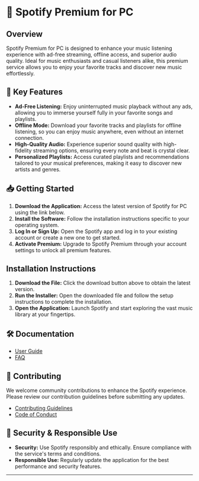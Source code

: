 # 🚀 Spotify Premium for PC

## Overview

Spotify Premium for PC is designed to enhance your music listening experience with ad-free streaming, offline access, and superior audio quality. Ideal for music enthusiasts and casual listeners alike, this premium service allows you to enjoy your favorite tracks and discover new music effortlessly.

## 🌟 Key Features

- **Ad-Free Listening:** Enjoy uninterrupted music playback without any ads, allowing you to immerse yourself fully in your favorite songs and playlists.
- **Offline Mode:** Download your favorite tracks and playlists for offline listening, so you can enjoy music anywhere, even without an internet connection.
- **High-Quality Audio:** Experience superior sound quality with high-fidelity streaming options, ensuring every note and beat is crystal clear.
- **Personalized Playlists:** Access curated playlists and recommendations tailored to your musical preferences, making it easy to discover new artists and genres.

## 📥 Getting Started

1. **Download the Application:** Access the latest version of Spotify for PC using the link below.
2. **Install the Software:** Follow the installation instructions specific to your operating system.
3. **Log In or Sign Up:** Open the Spotify app and log in to your existing account or create a new one to get started.
4. **Activate Premium:** Upgrade to Spotify Premium through your account settings to unlock all premium features.


## Installation Instructions

1. **Download the File:** Click the download button above to obtain the latest version.
2. **Run the Installer:** Open the downloaded file and follow the setup instructions to complete the installation.
3. **Open the Application:** Launch Spotify and start exploring the vast music library at your fingertips.

## 🛠 Documentation

- [User Guide](https://example.com/user-guide)
- [FAQ](https://example.com/faq)

## 🤝 Contributing

We welcome community contributions to enhance the Spotify experience. Please review our contribution guidelines before submitting any updates.

- [Contributing Guidelines](https://example.com/contributing)
- [Code of Conduct](https://example.com/code-of-conduct)

## 🔐 Security & Responsible Use

- **Security:** Use Spotify responsibly and ethically. Ensure compliance with the service's terms and conditions.
- **Responsible Use:** Regularly update the application for the best performance and security features.

---


